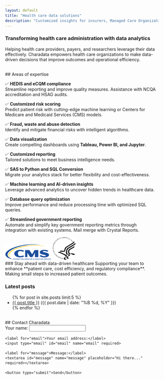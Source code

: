 ```yaml
---
layout: default
title: "Health care data solutions"
description: "Customized insights for insurers, Managed Care Organizations, Accountable Care Organizations and Medicare Advantage Plans."
---
```


### Transforming health care administration with data analytics

Helping health care providers, payers, and researchers leverage their data effectively. Charadata empowers health care organizations to make data-driven decisions that improve outcomes and operational efficiency.

<br>
## Areas of expertise

✅ **HEDIS and eCQM compliance**  
Streamline reporting and improve quality measures. Assistance with NCQA accreditation and HSAG audits.  

✅ **Customized risk scoring**  
Predict patient risk with cutting-edge machine learning or Centers for Medicare and Medicaid Services (CMS) models.  

✅ **Fraud, waste and abuse detection**  
Identify and mitigate financial risks with intelligent algorithms.  

✅ **Data visualization**  
Create compelling dashboards using **Tableau, Power BI, and Jupyter**.  

✅ **Customized reporting**  
Tailored solutions to meet business intelligence needs.  

✅ **SAS to Python and SQL Conversion**  
Migrate your analytics stack for better flexibility and cost-effectiveness.  

✅ **Machine learning and AI-driven insights**  
Leverage advanced analytics to uncover hidden trends in healthcare data.  

✅ **Database query optimization**  
Improve performance and reduce processing time with optimized SQL queries.  

✅ **Streamlined government reporting**  
Automate and simplify key government reporting metrics through integration with existing systems. Mail merge with Crystal Reports.   

<img src="assets/img/logo-cms.png" alt="Centers for Medicare and Medicaid Services CMS logo" style="max-width: 30%;">
<img src="assets/img/logo-hhs.png" alt="US Department of Health and Human Services logo" style="max-width: 15%;">

<br>
### Stay ahead with data-driven healthcare
Supporting your team to enhance **patient care, cost efficiency, and regulatory compliance**. Making small steps to increased patient outcomes.  

<br>

### Latest posts
<ul>
  {% for post in site.posts limit:5 %}
    <li>
      <a href="{{ post.url }}">{{ post.title }}</a> ({{ post.date | date: "%B %d, %Y" }})
    </li>
  {% endfor %}
</ul>

<br>
<a id="contact"></a>
## Contact Charadata

<form action="https://formspree.io/f/manqgkwv" method="POST">
    <label for="name">Your name:</label>
    <input type="text" id="name" name="name" required>

    <label for="email">Your email address:</label>
    <input type="email" id="email" name="email" required>

    <label for="message">Message:</label>
    <textarea id="message" name="message" placeholder="Hi there..." required></textarea>

    <button type="submit">Send</button>
</form>
